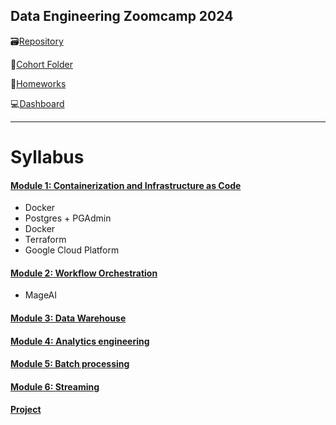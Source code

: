 ## Data Engineering Zoomcamp 2024

🗃️[Repository](https://github.com/DataTalksClub/data-engineering-zoomcamp)

📁[Cohort Folder](https://github.com/DataTalksClub/data-engineering-zoomcamp/tree/main/cohorts%2F2024)

📜[Homeworks](https://courses.datatalks.club/de-zoomcamp-2024/)

💻[Dashboard](https://dezoomcamp.streamlit.app/Course%20Overview)

---

# Syllabus
#### [Module 1: Containerization and Infrastructure as Code](https://github.com/DataTalksClub/data-engineering-zoomcamp/blob/main/01-docker-terraform)
- Docker
- Postgres + PGAdmin
- Docker
- Terraform
- Google Cloud Platform

#### [Module 2: Workflow Orchestration](https://github.com/DataTalksClub/data-engineering-zoomcamp/blob/main/02-workflow-orchestration)
- MageAI

#### [Module 3: Data Warehouse](https://github.com/DataTalksClub/data-engineering-zoomcamp/blob/main/03-data-warehouse)

#### [Module 4: Analytics engineering](https://github.com/DataTalksClub/data-engineering-zoomcamp/blob/main/04-analytics-engineering)

#### [Module 5: Batch processing](https://github.com/DataTalksClub/data-engineering-zoomcamp/blob/main/05-batch)

#### [Module 6: Streaming](https://github.com/DataTalksClub/data-engineering-zoomcamp/blob/main/06-streaming)

#### [Project]()

